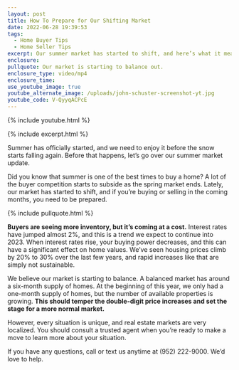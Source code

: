 ```yaml
---
layout: post
title: How To Prepare for Our Shifting Market
date: 2022-06-28 19:39:53
tags:
  - Home Buyer Tips
  - Home Seller Tips
excerpt: Our summer market has started to shift, and here’s what it means for you.
enclosure:
pullquote: Our market is starting to balance out.
enclosure_type: video/mp4
enclosure_time:
use_youtube_image: true
youtube_alternate_image: /uploads/john-schuster-screenshot-yt.jpg
youtube_code: V-QyyqACPcE
---
```

{% include youtube.html %}

{% include excerpt.html %}

Summer has officially started, and we need to enjoy it before the snow starts falling again. Before that happens, let’s go over our summer market update.

Did you know that summer is one of the best times to buy a home? A lot of the buyer competition starts to subside as the spring market ends. Lately, our market has started to shift, and if you’re buying or selling in the coming months, you need to be prepared.

{% include pullquote.html %}

**Buyers are seeing more inventory, but it’s coming at a cost.** Interest rates have jumped almost 2%, and this is a trend we expect to continue into 2023. When interest rates rise, your buying power decreases, and this can have a significant effect on home values. We’ve seen housing prices climb by 20% to 30% over the last few years, and rapid increases like that are simply not sustainable.&nbsp;

We believe our market is starting to balance. A balanced market has around a six-month supply of homes. At the beginning of this year, we only had a one-month supply of homes, but the number of available properties is growing. **This should temper the double-digit price increases and set the stage for a more normal market.&nbsp;**

However, every situation is unique, and real estate markets are very localized. You should consult a trusted agent when you’re ready to make a move to learn more about your situation.

If you have any questions, call or text us anytime at (952) 222-9000. We’d love to help.<br>&nbsp;
